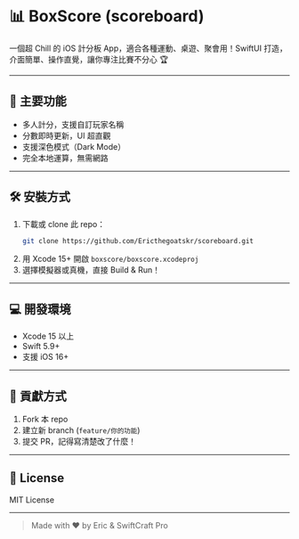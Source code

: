 # 📊 BoxScore (scoreboard)

一個超 Chill 的 iOS 計分板 App，適合各種運動、桌遊、聚會用！SwiftUI 打造，介面簡單、操作直覺，讓你專注比賽不分心 🏆

---

## 🚀 主要功能
- 多人計分，支援自訂玩家名稱
- 分數即時更新，UI 超直觀
- 支援深色模式（Dark Mode）
- 完全本地運算，無需網路

---

## 🛠️ 安裝方式
1. 下載或 clone 此 repo：
   ```zsh
   git clone https://github.com/Ericthegoatskr/scoreboard.git
   ```
2. 用 Xcode 15+ 開啟 `boxscore/boxscore.xcodeproj`
3. 選擇模擬器或真機，直接 Build & Run！

---

## 💻 開發環境
- Xcode 15 以上
- Swift 5.9+
- 支援 iOS 16+

---

## 🤝 貢獻方式
1. Fork 本 repo
2. 建立新 branch (`feature/你的功能`)
3. 提交 PR，記得寫清楚改了什麼！

---

## 📄 License
MIT License

---

> Made with ❤️ by Eric & SwiftCraft Pro 